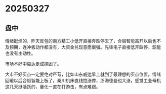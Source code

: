 # 20250327

## 盘中

情绪挺烂的，昨天反包的南方精工小低开直接奔跌停去了，合锻智能高开以后也不及预期，连冲板动作都没有，大资金兑现意愿很强。先锋电子直接低开跌停，韶能也没有主动性。

市场不好中毅达走成抱团了。

大市不好买点一定要绝对严苛，比如山东威达早上就到了最理想的买点位置。情绪回暖以后合锻智能上板了。秦川机床直线拉涨停，浙海德曼也大涨，感觉工业母机这几天挺活跃的，量化一直在打游击，有点难跟。
